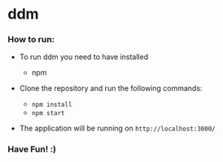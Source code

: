 # ddm

### How to run:

- To run ddm you need to have installed
  - npm  

- Clone the repository and run the following commands:
  - `npm install`
  - `npm start`

- The application will be running on `http://localhost:3000/`

### Have Fun! :)
